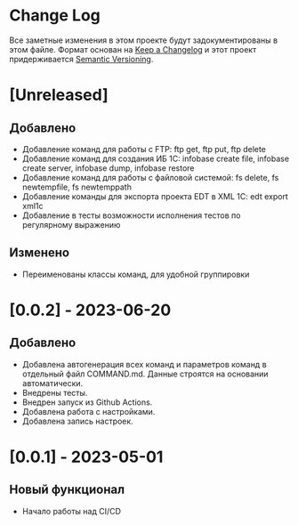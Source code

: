 # Change Log

Все заметные изменения в этом проекте будут задокументированы в этом файле.
Формат основан на [Keep a Changelog](http://keepachangelog.com/) и этот проект придерживается [Semantic Versioning](http://semver.org/).

# [Unreleased]

## Добавлено

* Добавление команд для работы с FTP: ftp get, ftp put, ftp delete
* Добавление команд для создания ИБ 1С: infobase create file, infobase create server, infobase dump, infobase restore
* Добавление команд для работы с файловой системой: fs delete, fs newtempfile, fs newtemppath
* Добавление команды для экспорта проекта EDT в XML 1C: edt export xml1c
* Добавление в тесты возможности исполнения тестов по регулярному выражению

## Изменено

* Переименованы классы команд, для удобной группировки

# [0.0.2] - 2023-06-20

## Добавлено

* Добавлена автогенерация всех команд и параметров команд в отдельный файл COMMAND.md. Данные строятся на основании автоматически.
* Внедрены тесты.
* Внедрен запуск из Github Actions.
* Добавлена работа с настройками.
* Добавлена запись настроек.

# [0.0.1] - 2023-05-01

## Новый функционал

* Начало работы над CI/CD